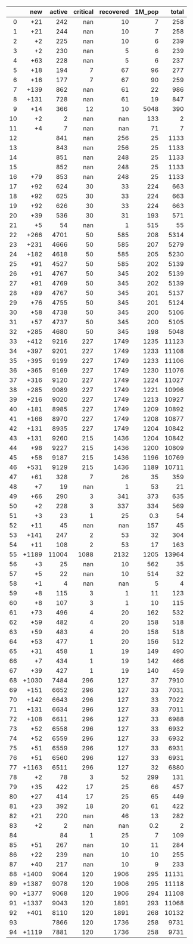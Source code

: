 |    |   new |   active |   critical |   recovered |   1M_pop |   total |
|---:|------:|---------:|-----------:|------------:|---------:|--------:|
|  0 |   +21 |      242 |        nan |          10 |      7   |     258 |
|  1 |   +21 |      244 |        nan |          10 |      7   |     258 |
|  2 |    +2 |      225 |        nan |          10 |      6   |     239 |
|  3 |    +2 |      230 |        nan |           5 |      6   |     239 |
|  4 |   +63 |      228 |        nan |           5 |      6   |     237 |
|  5 |   +18 |      194 |          7 |          67 |     96   |     277 |
|  6 |   +16 |      177 |          7 |          67 |     90   |     259 |
|  7 |  +139 |      862 |        nan |          61 |     22   |     986 |
|  8 |  +131 |      728 |        nan |          61 |     19   |     847 |
|  9 |   +14 |      366 |         12 |          10 |   5048   |     390 |
| 10 |    +2 |        2 |        nan |         nan |    133   |       2 |
| 11 |    +4 |        7 |        nan |         nan |     71   |       7 |
| 12 |       |      841 |        nan |         256 |     25   |    1133 |
| 13 |       |      843 |        nan |         256 |     25   |    1133 |
| 14 |       |      851 |        nan |         248 |     25   |    1133 |
| 15 |       |      852 |        nan |         248 |     25   |    1133 |
| 16 |   +79 |      853 |        nan |         248 |     25   |    1133 |
| 17 |   +92 |      624 |         30 |          33 |    224   |     663 |
| 18 |   +92 |      625 |         30 |          33 |    224   |     663 |
| 19 |   +92 |      626 |         30 |          33 |    224   |     663 |
| 20 |   +39 |      536 |         30 |          31 |    193   |     571 |
| 21 |    +5 |       54 |        nan |           1 |    515   |      55 |
| 22 |  +266 |     4701 |         50 |         585 |    208   |    5314 |
| 23 |  +231 |     4666 |         50 |         585 |    207   |    5279 |
| 24 |  +182 |     4618 |         50 |         585 |    205   |    5230 |
| 25 |   +91 |     4527 |         50 |         585 |    202   |    5139 |
| 26 |   +91 |     4767 |         50 |         345 |    202   |    5139 |
| 27 |   +91 |     4769 |         50 |         345 |    202   |    5139 |
| 28 |   +89 |     4767 |         50 |         345 |    201   |    5137 |
| 29 |   +76 |     4755 |         50 |         345 |    201   |    5124 |
| 30 |   +58 |     4738 |         50 |         345 |    200   |    5106 |
| 31 |   +57 |     4737 |         50 |         345 |    200   |    5105 |
| 32 |  +285 |     4680 |         50 |         345 |    198   |    5048 |
| 33 |  +412 |     9216 |        227 |        1749 |   1235   |   11123 |
| 34 |  +397 |     9201 |        227 |        1749 |   1233   |   11108 |
| 35 |  +395 |     9199 |        227 |        1749 |   1233   |   11106 |
| 36 |  +365 |     9169 |        227 |        1749 |   1230   |   11076 |
| 37 |  +316 |     9120 |        227 |        1749 |   1224   |   11027 |
| 38 |  +285 |     9089 |        227 |        1749 |   1221   |   10996 |
| 39 |  +216 |     9020 |        227 |        1749 |   1213   |   10927 |
| 40 |  +181 |     8985 |        227 |        1749 |   1209   |   10892 |
| 41 |  +166 |     8970 |        227 |        1749 |   1208   |   10877 |
| 42 |  +131 |     8935 |        227 |        1749 |   1204   |   10842 |
| 43 |  +131 |     9260 |        215 |        1436 |   1204   |   10842 |
| 44 |   +98 |     9227 |        215 |        1436 |   1200   |   10809 |
| 45 |   +58 |     9187 |        215 |        1436 |   1196   |   10769 |
| 46 |  +531 |     9129 |        215 |        1436 |   1189   |   10711 |
| 47 |   +61 |      328 |          7 |          26 |     35   |     359 |
| 48 |    +7 |       19 |        nan |           1 |     53   |      21 |
| 49 |   +66 |      290 |          3 |         341 |    373   |     635 |
| 50 |    +2 |      228 |          3 |         337 |    334   |     569 |
| 51 |    +3 |       23 |          1 |          25 |      0.3 |      54 |
| 52 |   +11 |       45 |        nan |         nan |    157   |      45 |
| 53 |  +141 |      247 |          2 |          53 |     32   |     304 |
| 54 |   +11 |      108 |          2 |          53 |     17   |     163 |
| 55 | +1189 |    11004 |       1088 |        2132 |   1205   |   13964 |
| 56 |    +3 |       25 |        nan |          10 |    562   |      35 |
| 57 |    +5 |       22 |        nan |          10 |    514   |      32 |
| 58 |    +1 |        4 |        nan |         nan |      5   |       4 |
| 59 |    +8 |      115 |          3 |           1 |     11   |     123 |
| 60 |    +8 |      107 |          3 |           1 |     10   |     115 |
| 61 |   +73 |      496 |          4 |          20 |    162   |     532 |
| 62 |   +59 |      482 |          4 |          20 |    158   |     518 |
| 63 |   +59 |      483 |          4 |          20 |    158   |     518 |
| 64 |   +53 |      477 |          1 |          20 |    156   |     512 |
| 65 |   +31 |      458 |          1 |          19 |    149   |     490 |
| 66 |    +7 |      434 |          1 |          19 |    142   |     466 |
| 67 |   +39 |      427 |          1 |          19 |    140   |     459 |
| 68 | +1030 |     7484 |        296 |         127 |     37   |    7910 |
| 69 |  +151 |     6652 |        296 |         127 |     33   |    7031 |
| 70 |  +142 |     6643 |        296 |         127 |     33   |    7022 |
| 71 |  +131 |     6634 |        296 |         127 |     33   |    7011 |
| 72 |  +108 |     6611 |        296 |         127 |     33   |    6988 |
| 73 |   +52 |     6558 |        296 |         127 |     33   |    6932 |
| 74 |   +52 |     6559 |        296 |         127 |     33   |    6932 |
| 75 |   +51 |     6559 |        296 |         127 |     33   |    6931 |
| 76 |   +51 |     6560 |        296 |         127 |     33   |    6931 |
| 77 | +1163 |     6511 |        296 |         127 |     32   |    6880 |
| 78 |    +2 |       78 |          3 |          52 |    299   |     131 |
| 79 |   +35 |      422 |         17 |          25 |     66   |     457 |
| 80 |   +27 |      414 |         17 |          25 |     65   |     449 |
| 81 |   +23 |      392 |         18 |          20 |     61   |     422 |
| 82 |   +21 |      220 |        nan |          46 |     13   |     282 |
| 83 |    +2 |        2 |        nan |         nan |      0.2 |       2 |
| 84 |       |       84 |          1 |          25 |      7   |     109 |
| 85 |   +51 |      267 |        nan |          10 |     11   |     284 |
| 86 |   +22 |      239 |        nan |          10 |     10   |     255 |
| 87 |   +40 |      217 |        nan |          10 |      9   |     233 |
| 88 | +1400 |     9064 |        120 |        1906 |    295   |   11131 |
| 89 | +1387 |     9078 |        120 |        1906 |    295   |   11118 |
| 90 | +1377 |     9068 |        120 |        1906 |    294   |   11108 |
| 91 | +1337 |     9043 |        120 |        1891 |    293   |   11068 |
| 92 |  +401 |     8110 |        120 |        1891 |    268   |   10132 |
| 93 |       |     7866 |        120 |        1736 |    258   |    9731 |
| 94 | +1119 |     7881 |        120 |        1736 |    258   |    9731 |